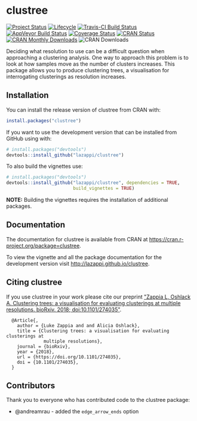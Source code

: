 # clustree

[![Project Status](http://www.repostatus.org/badges/latest/active.svg)](http://www.repostatus.org/#active)
[![Lifecycle](https://img.shields.io/badge/lifecycle-maturing-blue.svg)](https://www.tidyverse.org/lifecycle/#maturing)
[![Travis-CI Build Status](https://travis-ci.org/lazappi/clustree.svg?branch=master)](https://travis-ci.org/lazappi/clustree)
[![AppVeyor Build Status](https://ci.appveyor.com/api/projects/status/github/lazappi/clustree?branch=master&svg=true)](https://ci.appveyor.com/project/lazappi/clustree)
[![Coverage Status](https://img.shields.io/codecov/c/github/lazappi/clustree/master.svg)](https://codecov.io/github/lazappi/clustree?branch=master)
[![CRAN Status](http://www.r-pkg.org/badges/version/clustree)](https://cran.r-project.org/package=clustree)
[![CRAN Monthly Downloads](https://cranlogs.r-pkg.org/badges/clustree)](https://cran.r-project.org/package=clustree)
![CRAN Downloads](http://cranlogs.r-pkg.org/badges/grand-total/clustree)

Deciding what resolution to use can be a difficult question when approaching a
clustering analysis. One way to approach this problem is to look at how samples
move as the number of clusters increases. This package allows you to produce
clustering trees, a visualisation for interrogating
clusterings as resolution increases.

## Installation

You can install the release version of clustree from CRAN with:

``` r
install.packages("clustree")
```

If you want to use the development version that can be installed from GitHub
using with:

``` r
# install.packages("devtools")
devtools::install_github("lazappi/clustree")
```

To also build the vignettes use:

``` r
# install.packages("devtools")
devtools::install_github("lazappi/clustree", dependencies = TRUE,
                         build_vignettes = TRUE)
```

**NOTE:** Building the vignettes requires the installation of additional
packages.

## Documentation

The documentation for clustree is available from CRAN at 
https://cran.r-project.org/package=clustree.

To view the vignette and all the package documentation for the development
version visit http://lazappi.github.io/clustree.

## Citing clustree

If you use clustree in your work please cite our preprint ["Zappia L, Oshlack A. 
Clustering trees: a visualisation for evaluating clusterings at multiple
resolutions. bioRxiv. 2018; doi:10.1101/274035"][paper].

```
  @Article{,
    author = {Luke Zappia and and Alicia Oshlack},
    title = {Clustering trees: a visualisation for evaluating clusterings at
              multiple resolutions},
    journal = {bioRxiv},
    year = {2018},
    url = {https://doi.org/10.1101/274035},
    doi = {10.1101/274035},
  }
```

## Contributors

Thank you to everyone who has contributed code to the clustree package:

* @andreamrau - added the `edge_arrow_ends` option

[paper]: https://doi.org/10.1101/274035